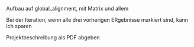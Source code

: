Aufbau auf global_alignment, mit Matrix und allem

Bei der Iteration, wenn alle drei vorherigen ERgebnisse markiert sind, kann ich sparen

Projektbeschreibung als PDF abgeben
